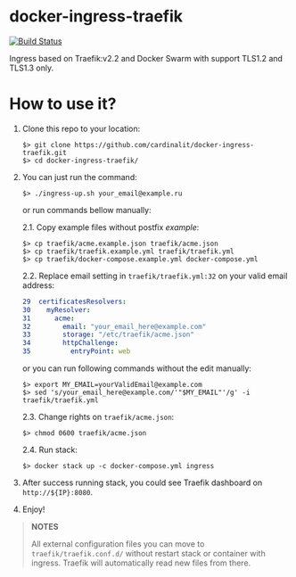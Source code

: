 # docker-ingress-traefik

[![Build Status](https://travis-ci.com/cardinalit/docker-ingress-traefik.svg?branch=master)](https://travis-ci.com/cardinalit/docker-ingress-traefik)

Ingress based on Traefik:v2.2 and Docker Swarm with support TLS1.2 and TLS1.3 only.

# How to use it?

1. Clone this repo to your location:
    ```shell script
    $> git clone https://github.com/cardinalit/docker-ingress-traefik.git
    $> cd docker-ingress-traefik/
    ```
   
2. You can just run the command:
    ```shell script
    $> ./ingress-up.sh your_email@example.ru
    ```
   
    or run commands bellow manually:

    2.1. Copy example files without postfix _example_:
    ```shell script
    $> cp traefik/acme.example.json traefik/acme.json
    $> cp traefik/traefik.example.yml traefik/traefik.yml
    $> cp traefik/docker-compose.example.yml docker-compose.yml
    ```
   
    2.2. Replace email setting in `traefik/traefik.yml:32` on your valid email address:
    ```yml
    29  certificatesResolvers:
    30    myResolver:
    31      acme:
    32        email: "your_email_here@example.com"
    33        storage: "/etc/traefik/acme.json"
    34        httpChallenge:
    35          entryPoint: web
    ```
    or you can run following commands without the edit manually:  
    ```shell script
    $> export MY_EMAIL=yourValidEmail@example.com 
    $> sed 's/your_email_here@example.com/'"$MY_EMAIL"'/g' -i traefik/traefik.yml
    ```

    2.3. Change rights on `traefik/acme.json`:
    ```shell script
    $> chmod 0600 traefik/acme.json
    ```
   
    2.4. Run stack:
    ```shell script
    $> docker stack up -c docker-compose.yml ingress
    ```
   
6. After success running stack, you could see Traefik dashboard on `http://${IP}:8080`.
7. Enjoy!

> **NOTES**
>
> All external configuration files you can move to `traefik/traefik.conf.d/` without restart stack or container
> with ingress. Traefik will automatically read new files from there.
